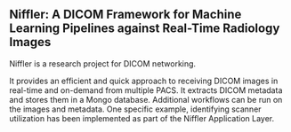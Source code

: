 ## Niffler: A DICOM Framework for Machine Learning Pipelines against Real-Time Radiology Images

Niffler is a research project for DICOM networking. 

It provides an efficient and quick approach to receiving DICOM images in real-time and on-demand from multiple PACS. It extracts DICOM metadata and stores them in a Mongo database. Additional workflows can be run on the images and metadata. One specific example, identifying scanner utilization has been implemented as part of the Niffler Application Layer.
